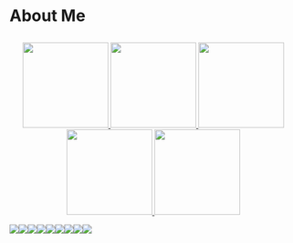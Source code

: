 # About Me
##


<div align="center">
  <a href="https://github.com/Don616">
  <img height="150em" src="http://github-profile-summary-cards.vercel.app/api/cards/stats?username=don616&theme=github_dark"/> 
  <img height="150em" src="https://github-readme-stats.vercel.app/api/top-langs/?username=don616&layout=compact&langs_count=7&theme=github_dark&hide_border=true"/>
  <img height="150em" src="http://github-profile-summary-cards.vercel.app/api/cards/most-commit-language?username=don616&theme=github_dark"/>
  <img height="150em" src="http://github-profile-summary-cards.vercel.app/api/cards/profile-details?username=don616&theme=github_dark"/>
  <img height="150em" src="http://github-profile-summary-cards.vercel.app/api/cards/productive-time?username=don616&theme=github_dark&utcOffset=8"/> 
  
  
  
</div>
  
  

  


<img src="https://img.shields.io/badge/HTML5-E34F26?style=for-the-badge&logo=html5&logoColor=white" /><img src="https://img.shields.io/badge/CSS3-1572B6?style=for-the-badge&logo=css3&logoColor=white" /><img src="https://img.shields.io/badge/Javascript-323330?style=for-the-badge&logo=javascript&logoColor=F7DF1E" /><img src="https://img.shields.io/badge/Python-14354C?style=for-the-badge&logo=python&logoColor=white" /><img src="https://img.shields.io/badge/Java-ED8B00?style=for-the-badge&logo=java&logoColor=white" /><img src="https://img.shields.io/badge/Shell_Script-121011?style=for-the-badge&logo=gnu-bash&logoColor=white" /><img src="https://img.shields.io/badge/docker-%230db7ed.svg?style=for-the-badge&logo=docker&logoColor=white" /><img src="https://img.shields.io/badge/MySQL-00000F?style=for-the-badge&logo=mysql&logoColor=white" /><img src="https://img.shields.io/badge/Linux-E34F26?style=for-the-badge&logo=linux&logoColor=" />
